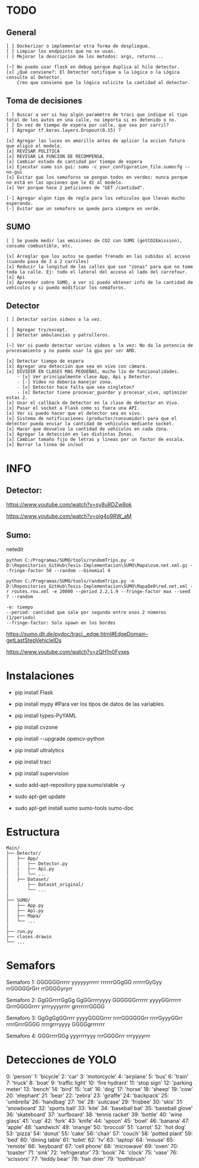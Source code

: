 # TODO
## General
    [ ] Dockerizar o implementar otra forma de despliegue.
    [ ] Limpiar los endpoints que no se usan.
    [ ] Mejorar la descripcion de los metodos: args, returns...
    
    [~] No puedo usar flask en debug porque duplica al hilo detector.
    [x] ¿Qué conviene?: El Detector notifique a la Lógica o la Lógica consulte al Detector.
        Creo que conviene que la lógica solicite la cantidad al detector.


## Toma de decisiones
    [ ] Buscar a ver si hay algún parametro de traci que indique el tipo total de los autos en una calle, no importa si es detenido o no.
    [ ] En vez de tiempo de espera por calle, que sea por carril?
    [ ] Agregar tf.keras.layers.Dropout(0.15) ?

    [x] Agregar las luces en amarillo antes de aplicar la accion futura que eligió el modelo.
    [x] REVISAR POLITICA
    [x] REVISAR LA FUNCION DE RECOMPENSA.
    [x] Cambiar estado de cantidad por tiempo de espera
    [x] Ejecutar sumo sin gui: sumo -c your_configuration_file.sumocfg --no-gui
    [x] Evitar que los semaforos se pongan todos en verdes: nunca porque no está en las opciones que le dí al modelo.
    [x] Ver porque hace 2 peticiones de "GET /cantidad".

    [-] Agregar algún tipo de regla para los vehiculos que llevan mucho esperando. 
    [-] Evitar que un semaforo se quede para siempre en verde.


## SUMO
    [ ] Se puede medir las emisiones de CO2 con SUMO (getCO2Emission), consumo combustible, etc.

    [x] Arreglar que los autos se quedan frenado en las subidas al acceso (cuando pasa de 3 a 2 carriles)
    [x] Reducir la longitud de las calles que son "zonas" para que no tome toda la calle. Ej: todo el lateral del acceso al lado del carrefour.
    [x] Api
    [x] Aprender sobre SUMO, a ver si puedo obtener info de la cantidad de vehículos y si puedo modificar los semáforos.


## Detector
    [ ] Detectar varios videos a la vez.

    [ ] Agregar try/except.
    [ ] Detectar ambulancias y patrulleros.

    [~] Ver si puedo detectar varios videos a la vez: No da la potencia de procesamiento y no puedo usar la gpu por ser AMD.

    [x] Detectar tiempo de espera
    [x] Agregar una detección que sea en vivo con cámara.
    [x] DIVIDIR EN CLASES MAS PEQUEÑAS, mucho lío de funcionalidades.
        - [x] Ver principalmente clase App, Api y Detector.
        - [-] Video no deberia manejar zona.
        - [x] Detector hace falta que sea singleton?
        - [x] Detector tiene procesar_guardar y procesar_vivo, optimizar estas 2.
    [x] Usar el callback de Detector en la clase de detectar en Vivo.
    [x] Pasar el socket a Flask como si fuera una API.
    [x] Ver si puedo hacer que el detector sea en vivo.
    [x] Sistema de notificaciones (productor/consumidor) para que el detector pueda enviar la cantidad de vehículos mediante socket.
    [x] Hacer que devuelva la cantidad de vehículos en cada zona.
    [x] Agregar la detección en las distintas Zonas.
    [x] Cambiar tamaño fijo de letras y lineas por un factor de escala.
    [x] Borrar la linea de in/out


# INFO
## Detector:
https://www.youtube.com/watch?v=sy8uRDZw8pk

https://www.youtube.com/watch?v=oig4o9RW_aM

## Sumo:
netedit

    python C:/Programas/SUMO/tools/randomTrips.py -n D:\Repositorios_GitHub\Tesis-Implementacion\SUMO\Mapa\osm.net.xml.gz --fringe-factor 50 --random --binomial 4

    python C:/Programas/SUMO/tools/randomTrips.py -n D:\Repositorios_GitHub\Tesis-Implementacion\SUMO\MapaDe0\red.net.xml -r routes.rou.xml -e 20000 --period 2.2,1.9 --fringe-factor max --seed 7 --random

    -e: tiempo
    --period: cantidad que sale por segundo entre esos 2 números (1/periodo)
    --fringe-factor: Solo spawn en los bordes

https://sumo.dlr.de/pydoc/traci._edge.html#EdgeDomain-getLastStepVehicleIDs 

https://www.youtube.com/watch?v=zQH1n0Fvxes


# Instalaciones
- pip install Flask
- pip install mypy      #Para ver los tipos de datos de las variables.
- pip install types-PyYAML
- pip install cvzone
- pip install --upgrade opencv-python
- pip install ultralytics
- pip install traci
- pip install supervision

- sudo add-apt-repository ppa:sumo/stable -y
- sudo apt-get update
- sudo apt-get install sumo sumo-tools sumo-doc



# Estructura

    Main/
    ├── Detector/
    |   ├── App/
    │   |   ├── Detector.py
    │   |   ├── Api.py
    │   |   └── ...
    |   ├── Dataset/
    │       ├── Dataset_original/ 
    │       └── ...
    |
    ├── SUMO/
    │   ├── App.py
    │   ├── Api.py
    │   ├── Mapa/
    │   └── ...
    |
    ├── run.py
    ├── clases.drawio
    └── ...


# Semafors
Semaforo 1: 
GGGGGGrrrrr
yyyyyyrrrrr
rrrrrrGGgGG
rrrrrrGyGyy
rrGGGGGrGrr
rrGGGGyryrr

Semaforo 2:
GgGGrrrrGgGg
GgGGrrrryyyy
GGGGGGrrrrrr
yyyyGGrrrrrr
GrrrGGGGrrrr
yrrryyyyrrrr
grrrrrrrGGGG

Semaforo 3:
GgGgGgGGrrrr
yyyyGGGGrrrr
rrrrGGGGGGrr
rrrrGyyyGGrr
rrrrGrrrGGGG
rrrrgrrryyyy
GGGGgrrrrrrr 

Semaforo 4:
GGGrrrrGGg
yyyrrrryyy
rrrGGGGrrr
rrryyyyrrr

# Detecciones de YOLO
0: 'person'
1: 'bicycle'
2: 'car'
3: 'motorcycle'
4: 'airplane'
5: 'bus'
6: 'train'
7: 'truck'
8: 'boat'
9: 'traffic light'
10: 'fire hydrant'
11: 'stop sign'
12: 'parking meter'
13: 'bench'
14: 'bird'
15: 'cat'
16: 'dog'
17: 'horse'
18: 'sheep'
19: 'cow'
20: 'elephant'
21: 'bear'
22: 'zebra'
23: 'giraffe'
24: 'backpack'
25: 'umbrella'
26: 'handbag'
27: 'tie'
28: 'suitcase'
29: 'frisbee'
30: 'skis'
31: 'snowboard'
32: 'sports ball'
33: 'kite'
34: 'baseball bat'
35: 'baseball glove'
36: 'skateboard'
37: 'surfboard'
38: 'tennis racket'
39: 'bottle'
40: 'wine glass'
41: 'cup'
42: 'fork'
43: 'knife'
44: 'spoon'
45: 'bowl'
46: 'banana'
47: 'apple'
48: 'sandwich'
49: 'orange'
50: 'broccoli'
51: 'carrot'
52: 'hot dog'
53: 'pizza'
54: 'donut'
55: 'cake'
56: 'chair'
57: 'couch'
58: 'potted plant'
59: 'bed'
60: 'dining table'
61: 'toilet'
62: 'tv'
63: 'laptop'
64: 'mouse'
65: 'remote'
66: 'keyboard'
67: 'cell phone'
68: 'microwave'
69: 'oven'
70: 'toaster'
71: 'sink'
72: 'refrigerator'
73: 'book'
74: 'clock'
75: 'vase'
76: 'scissors'
77: 'teddy bear'
78: 'hair drier'
79: 'toothbrush'
